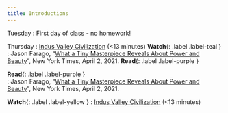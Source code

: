```yaml
---
title: Introductions
---
```


Tuesday
: First day of class - no homework!

Thursday
: [Indus Valley Civilization](https://www.youtube.com/watch?v=n7ndRwqJYDM) (<13 minutes) **Watch**{: .label .label-teal }
: Jason Farago, “[What a Tiny Masterpiece Reveals About Power and Beauty](https://www.nytimes.com/interactive/2021/04/02/arts/design/shah-jahan-chitarman.html)”, New York Times, April 2, 2021.  **Read**{: .label .label-purple }



**Read**{: .label .label-purple }  
: Jason Farago, “[What a Tiny Masterpiece Reveals About Power and Beauty](https://www.nytimes.com/interactive/2021/04/02/arts/design/shah-jahan-chitarman.html)”, New York Times, April 2, 2021. 

**Watch**{: .label .label-yellow }
: [Indus Valley Civilization](https://www.youtube.com/watch?v=n7ndRwqJYDM) (<13 minutes) 
